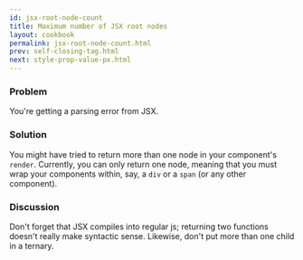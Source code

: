 ```yaml
---
id: jsx-root-node-count
title: Maximum number of JSX root nodes
layout: cookbook
permalink: jsx-root-node-count.html
prev: self-closing-tag.html
next: style-prop-value-px.html
---
```


### Problem
You're getting a parsing error from JSX.

### Solution
You might have tried to return more than one node in your component's `render`. Currently, you can only return one node, meaning that you must wrap your components within, say, a `div` or a `span` (or any other component).

### Discussion
Don't forget that JSX compiles into regular js; returning two functions doesn't really make syntactic sense. Likewise, don't put more than one child in a ternary.
